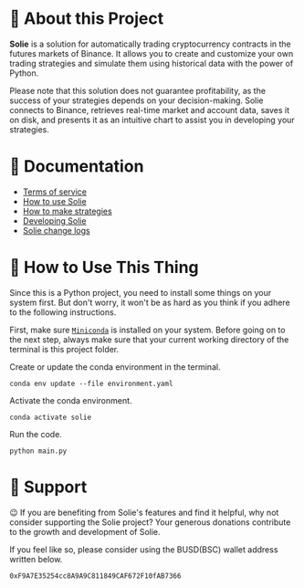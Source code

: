# 🚪 About this Project

**Solie** is a solution for automatically trading cryptocurrency contracts in the futures markets of Binance. It allows you to create and customize your own trading strategies and simulate them using historical data with the power of Python.

Please note that this solution does not guarantee profitability, as the success of your strategies depends on your decision-making. Solie connects to Binance, retrieves real-time market and account data, saves it on disk, and presents it as an intuitive chart to assist you in developing your strategies.

# 📖 Documentation

- [Terms of service](https://cunarist.com/solie/terms-of-service)
- [How to use Solie](https://cunarist.com/solie/using)
- [How to make strategies](https://cunarist.com/solie/making-strategy)
- [Developing Solie](https://cunarist.com/solie/developing)
- [Solie change logs](https://cunarist.com/solie/change-logs)

# 🛞 How to Use This Thing

Since this is a Python project, you need to install some things on your system first. But don't worry, it won't be as hard as you think if you adhere to the following instructions.

First, make sure [`Miniconda`](https://docs.conda.io/en/latest/miniconda.html) is installed on your system. Before going on to the next step, always make sure that your current working directory of the terminal is this project folder.

Create or update the conda environment in the terminal.

```
conda env update --file environment.yaml
```

Activate the conda environment.

```
conda activate solie
```

Run the code.

```
python main.py
```

# 🚪 Support

😉 If you are benefiting from Solie's features and find it helpful, why not consider supporting the Solie project? Your generous donations contribute to the growth and development of Solie.

If you feel like so, please consider using the BUSD(BSC) wallet address written below.

```
0xF9A7E35254cc8A9A9C811849CAF672F10fAB7366
```
